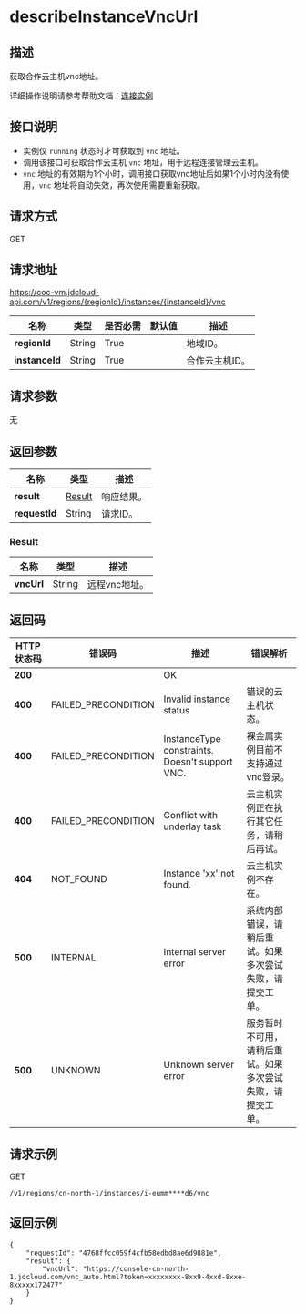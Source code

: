# describeInstanceVncUrl


## 描述

获取合作云主机vnc地址。

详细操作说明请参考帮助文档：[连接实例](https://docs.jdcloud.com/cn/coc-virtual-machines/connect-to-instance)

## 接口说明
- 实例仅 `running` 状态时才可获取到 `vnc` 地址。
- 调用该接口可获取合作云主机 `vnc` 地址，用于远程连接管理云主机。
- `vnc` 地址的有效期为1个小时，调用接口获取vnc地址后如果1个小时内没有使用，`vnc` 地址将自动失效，再次使用需要重新获取。


## 请求方式
GET

## 请求地址
https://coc-vm.jdcloud-api.com/v1/regions/{regionId}/instances/{instanceId}/vnc

|名称|类型|是否必需|默认值|描述|
|---|---|---|---|---|
|**regionId**|String|True| |地域ID。|
|**instanceId**|String|True| |合作云主机ID。|

## 请求参数
无


## 返回参数
|名称|类型|描述|
|---|---|---|
|**result**|[Result](#result)|响应结果。|
|**requestId**|String|请求ID。|

### <div id="Result">Result</div>
|名称|类型|描述|
|---|---|---|
|**vncUrl**|String|远程vnc地址。|

## 返回码
|HTTP状态码|错误码|描述|错误解析|
|---|---|---|---|
|**200**||OK||
|**400**|FAILED_PRECONDITION|Invalid instance status|错误的云主机状态。|
|**400**|FAILED_PRECONDITION|InstanceType constraints. Doesn't support VNC.|裸金属实例目前不支持通过vnc登录。|
|**400**|FAILED_PRECONDITION|Conflict with underlay task|云主机实例正在执行其它任务，请稍后再试。|
|**404**|NOT_FOUND|Instance 'xx' not found.|云主机实例不存在。|
|**500**|INTERNAL|Internal server error|系统内部错误，请稍后重试。如果多次尝试失败，请提交工单。|
|**500**|UNKNOWN|Unknown server error|服务暂时不可用，请稍后重试。如果多次尝试失败，请提交工单。|

## 请求示例
GET

```
/v1/regions/cn-north-1/instances/i-eumm****d6/vnc
```



## 返回示例
```
{
    "requestId": "4768ffcc059f4cfb58edbd8ae6d9881e", 
    "result": {
        "vncUrl": "https://console-cn-north-1.jdcloud.com/vnc_auto.html?token=xxxxxxxx-8xx9-4xxd-8xxe-8xxxxx172477"
    }
}
```
